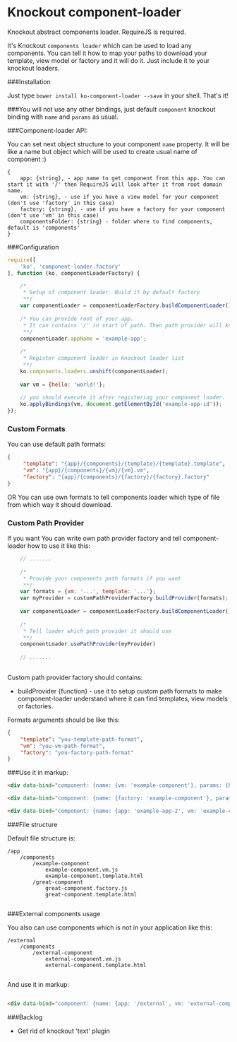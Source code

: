 # Knockout component-loader
Knockout abstract components loader. RequireJS is required.

It's Knockout `components loader` which can be used to load any components. You can tell it how to map your paths to download your template, view model or factory and it will do it. Just include it to your knockout loaders.

###Installation

Just type ```bower install ko-component-loader --save``` in your shell. That's it!

###You will not use any other bindings, just default `component` knockout binding with `name` and `params` as usual.

###Component-loader API:

You can set next object structure to your component `name` property. It will be like a name but object which will be used to create usual name of component :)
```
{
    app: {string}, - app name to get component from this app. You can start it with '/' then RequireJS will look after it from root domain name.
    vm: {string}, - use if you have a view model for your component (don't use 'factory' in this case)
    factory: {string}, - use if you have a factory for your component (don't use 'vm' in this case)
    componentsFolder: {string} - folder where to find components, default is 'components'
}
```

###Configuration

```javascript
require([
    'ko', 'component-loader.factory'
], function (ko, componentLoaderFactory) {

    /*
     * Setup of component loader. Build it by default factory
     **/
    var componentLoader = componentLoaderFactory.buildComponentLoader();
    
    /* You can provide root of your app.
     * It can contains '/' in start of path. Then path provider will know that you want to load js file from root of your domain.
     **/
    componentLoader.appName = 'example-app';
    
    /*
     * Register component loader in knockout loader list
     **/
    ko.components.loaders.unshift(componentLoader);
  
    var vm = {hello: 'world!'};
    
    // you should execute it after registering your component loader.
    ko.applyBindings(vm, document.getElementById('example-app-id'));
});

```
### Custom Formats
You can use default path formats:
```json
{
     "template": "{app}/{components}/{template}/{template}.template",
     "vm": "{app}/{components}/{vm}/{vm}.vm",
     "factory": "{app}/{components}/{factory}/{factory}.factory"
}

```
OR You can use own formats to tell components loader which type of file from which way it should download.

### Custom Path Provider
If you want You can write own path provider factory and tell component-loader how to use it like this:

```javascript
    // .......  
      
    /* 
     * Provide your components path formats if you want
     **/
    var formats = {vm: '...', template: '...'};
    var myProvider = customPathProviderFactory.buildProvider(formats);
    
    var componentLoader = componentLoaderFactory.buildComponentLoader();
    
    /* 
     * Tell loader which path provider it should use
     **/
    componentLoader.usePathProvider(myProvider)
    
    // .......
    
```

Custom path provider factory should contains:
    
* buildProvider {function} - use it to setup custom path formats to make component-loader understand where it can find templates, view models or factories. 

Formats arguments should be like this: 
```json
{
    "template": "you-template-path-format",
    "vm": "you-vm-path-format",
    "factory": "you-factory-path-format"
}
```

###Use it in markup:


```html
<div data-bind="component: {name: {vm: 'example-component'}, params: {hello: 'world'}}"></div>

<div data-bind="component: {name: {factory: 'example-component'}, params: {hello: 'world'}}"></div>

<div data-bind="component: {name: {app: 'example-app-2', vm: 'example-component'}, params: {hello: 'world'}}"></div>
```

###File structure

Default file structure is:

```
/app
    /components
        /example-component
            example-component.vm.js
            example-component.template.html
        /great-component
            great-component.factory.js
            great-component.template.html
            
```

###External components usage

You also can use components which is not in your application like this:

```
/external
    /components
        /external-component
            external-component.vm.js
            external-component.template.html
            
```

And use it in markup:

```html

<div data-bind="component: {name: {app: '/external', vm: 'external-component'}, params: {hello: 'world'}}"></div>

```

###Backlog

* Get rid of knockout 'text' plugin